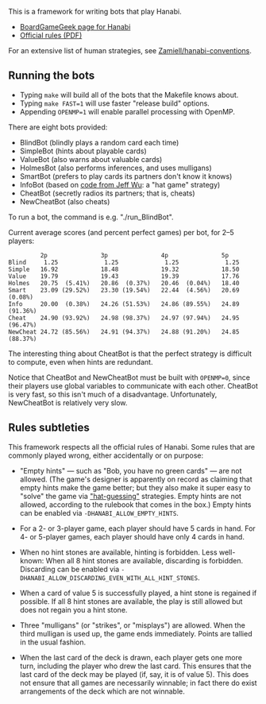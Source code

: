 This is a framework for writing bots that play Hanabi.
- [BoardGameGeek page for Hanabi](http://boardgamegeek.com/boardgame/98778/hanabi)
- [Official rules (PDF)](http://web.archive.org/web/20140209111840/http://www.rnrgames.com/images/ProductRules/hanabiRules.PDF)

For an extensive list of human strategies, see [Zamiell/hanabi-conventions](https://github.com/Zamiell/hanabi-conventions).


Running the bots
----------------

- Typing `make` will build all of the bots that the Makefile knows about.
- Typing `make FAST=1` will use faster "release build" options.
- Appending `OPENMP=1` will enable parallel processing with OpenMP.

There are eight bots provided:

- BlindBot (blindly plays a random card each time)
- SimpleBot (hints about playable cards)
- ValueBot (also warns about valuable cards)
- HolmesBot (also performs inferences, and uses mulligans)
- SmartBot (prefers to play cards its partners don't know it knows)
- InfoBot (based on [code from Jeff Wu](https://github.com/WuTheFWasThat/hanabi.rs): a "hat game" strategy)
- CheatBot (secretly radios its partners; that is, cheats)
- NewCheatBot (also cheats)

To run a bot, the command is e.g. "./run_BlindBot".

Current average scores (and percent perfect games) per bot, for 2–5 players:

             2p               3p               4p               5p
    Blind     1.25             1.25             1.25             1.25
    Simple   16.92            18.48            19.32            18.50
    Value    19.79            19.43            19.39            17.76
    Holmes   20.75  (5.41%)   20.86  (0.37%)   20.46  (0.04%)   18.40
    Smart    23.09 (29.52%)   23.30 (19.54%)   22.44  (4.56%)   20.69 (0.08%)
    Info     20.00  (0.38%)   24.26 (51.53%)   24.86 (89.55%)   24.89 (91.36%)
    Cheat    24.90 (93.92%)   24.98 (98.37%)   24.97 (97.94%)   24.95 (96.47%)
    NewCheat 24.72 (85.56%)   24.91 (94.37%)   24.88 (91.20%)   24.85 (88.37%)

The interesting thing about CheatBot is that the perfect strategy is
difficult to compute, even when hints are redundant.

Notice that CheatBot and NewCheatBot must be built with `OPENMP=0`,
since their players use global variables to communicate with each other.
CheatBot is very fast, so this isn't much of a disadvantage.
Unfortunately, NewCheatBot is relatively very slow.


Rules subtleties
----------------

This framework respects all the official rules of Hanabi.
Some rules that are commonly played wrong, either accidentally
or on purpose:

* "Empty hints" — such as "Bob, you have no green cards" — are not allowed.
  (The game's designer is apparently on record as claiming that empty hints
  make the game better; but they also make it super easy to "solve" the game
  via ["hat-guessing"](https://github.com/rjtobin/HanSim) strategies.
  Empty hints are not allowed, according to the rulebook that comes in the box.)
  Empty hints can be enabled via `-DHANABI_ALLOW_EMPTY_HINTS`.

* For a 2- or 3-player game, each player should have 5 cards in hand.
  For 4- or 5-player games, each player should have only 4 cards in hand.

* When no hint stones are available, hinting is forbidden. Less well-known:
  When all 8 hint stones are available, discarding is forbidden.
  Discarding can be enabled via `-DHANABI_ALLOW_DISCARDING_EVEN_WITH_ALL_HINT_STONES`.

* When a card of value 5 is successfully played, a hint stone is regained
  if possible. If all 8 hint stones are available, the play is still allowed
  but does not regain you a hint stone.

* Three "mulligans" (or "strikes", or "misplays") are allowed. When the third
  mulligan is used up, the game ends immediately. Points are tallied in the
  usual fashion.

* When the last card of the deck is drawn, each player gets one more turn,
  including the player who drew the last card. This ensures that the last card
  of the deck may be played (if, say, it is of value 5). This does not ensure
  that all games are necessarily winnable; in fact there do exist arrangements
  of the deck which are not winnable.
